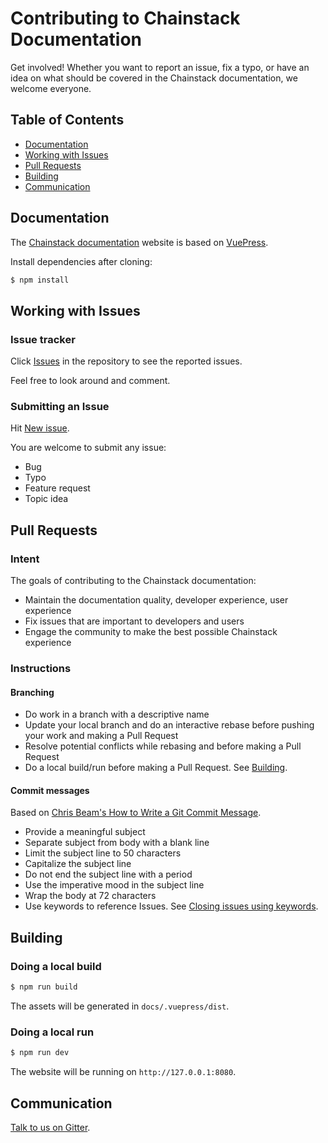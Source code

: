 # Contributing to Chainstack Documentation

Get involved! Whether you want to report an issue, fix a typo, or have an idea on what should be covered in the Chainstack documentation, we welcome everyone.

## Table of Contents

* [Documentation](#docs)
* [Working with Issues](#issues)
* [Pull Requests](#pulls)
* [Building](#build)
* [Communication](#communication)

## Documentation <a name="docs"></a>

The [Chainstack documentation](https://github.com/chainstack/docs) website is based on [VuePress](https://github.com/vuejs/vuepress).

Install dependencies after cloning:

``` sh
$ npm install
```

## Working with Issues <a name="issues"></a>

### Issue tracker

Click [Issues](https://github.com/chainstack/docs/issues) in the repository to see the reported issues.

Feel free to look around and comment.

### Submitting an Issue

Hit [New issue](https://github.com/chainstack/docs/issues/new).

You are welcome to submit any issue:

* Bug
* Typo
* Feature request
* Topic idea

## Pull Requests <a name="pulls"></a>

### Intent

The goals of contributing to the Chainstack documentation:

* Maintain the documentation quality, developer experience, user experience
* Fix issues that are important to developers and users
* Engage the community to make the best possible Chainstack experience

### Instructions

#### Branching

* Do work in a branch with a descriptive name
* Update your local branch and do an interactive rebase before pushing your work and making a Pull Request
* Resolve potential conflicts while rebasing and before making a Pull Request
* Do a local build/run before making a Pull Request. See [Building](#build).

#### Commit messages

Based on [Chris Beam's How to Write a Git Commit Message](https://chris.beams.io/posts/git-commit/).

* Provide a meaningful subject
* Separate subject from body with a blank line
* Limit the subject line to 50 characters
* Capitalize the subject line
* Do not end the subject line with a period
* Use the imperative mood in the subject line
* Wrap the body at 72 characters
* Use keywords to reference Issues. See [Closing issues using keywords](https://help.github.com/en/articles/closing-issues-using-keywords).

## Building <a name="build"></a>

### Doing a local build

``` sh
$ npm run build
```

The assets will be generated in `docs/.vuepress/dist`.

### Doing a local run

``` sh
$ npm run dev
```

The website will be running on `http://127.0.0.1:8080`.

## Communication <a name="communication"></a>

[Talk to us on Gitter](https://gitter.im/chainstack/Lobby).
